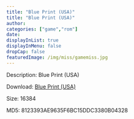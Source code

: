 ```yaml
---
title: "Blue Print (USA)"
title: "Blue Print (USA)"
author: 
categories: ["game","rom"]
date: 
displayInList: true
displayInMenu: false
dropCap: false
featuredImage: /img/miss/gamemiss.jpg
---
```


Description: Blue Print (USA)

Download: <a href="https://kknackGearCT.ctfile.com/fs/2629127-327667690" target = "_blank" rel = "nofollow" > Blue Print (USA)</a>

Size: 16384

MD5: 8123393AE9635F6BC15DDC3380B04328

